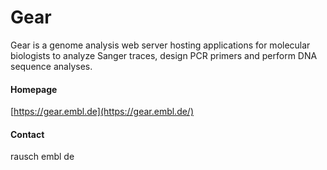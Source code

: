 # Gear
Gear is a genome analysis web server hosting applications for molecular biologists to analyze Sanger traces, design PCR primers and perform DNA sequence analyses.

#### Homepage
[https://gear.embl.de](https://gear.embl.de/)

#### Contact
rausch <at> embl <dot> de


